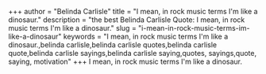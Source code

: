 +++
author = "Belinda Carlisle"
title = "I mean, in rock music terms I'm like a dinosaur."
description = "the best Belinda Carlisle Quote: I mean, in rock music terms I'm like a dinosaur."
slug = "i-mean-in-rock-music-terms-im-like-a-dinosaur"
keywords = "I mean, in rock music terms I'm like a dinosaur.,belinda carlisle,belinda carlisle quotes,belinda carlisle quote,belinda carlisle sayings,belinda carlisle saying,quotes, sayings,quote, saying, motivation"
+++
I mean, in rock music terms I'm like a dinosaur.
